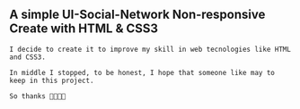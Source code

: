 ## A simple UI-Social-Network Non-responsive Create with HTML & CSS3

    I decide to create it to improve my skill in web tecnologies like HTML and CSS3. 

    In middle I stopped, to be honest, I hope that someone like may to keep in this project.

    So thanks 🤚😉😉😉